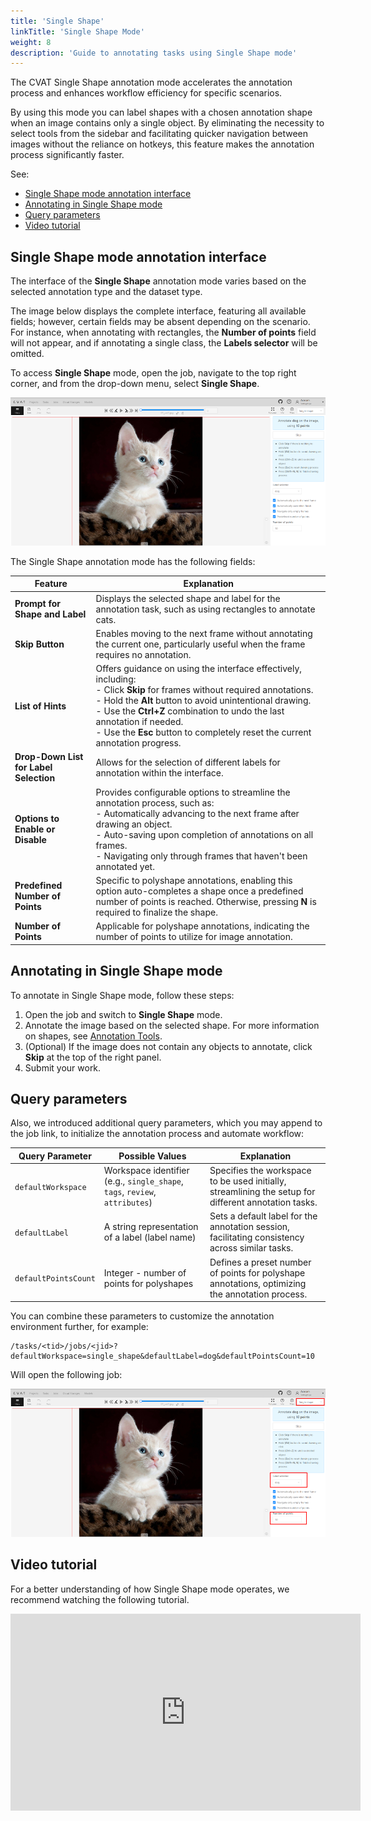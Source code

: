 ```yaml
---
title: 'Single Shape'
linkTitle: 'Single Shape Mode'
weight: 8
description: 'Guide to annotating tasks using Single Shape mode'
---
```


The CVAT Single Shape annotation mode accelerates the annotation process and enhances
workflow efficiency for specific scenarios.

By using this mode you can label shapes with a chosen annotation shape when an image
contains only a single object. By eliminating the necessity to select tools from the sidebar
and facilitating quicker navigation between images without
the reliance on hotkeys, this feature makes the annotation process significantly faster.

See:

- [Single Shape mode annotation interface](#single-shape-mode-annotation-interface)
- [Annotating in Single Shape mode](#annotating-in-single-shape-mode)
- [Query parameters](#query-parameters)
- [Video tutorial](#video-tutorial)

## Single Shape mode annotation interface

The interface of the **Single Shape** annotation mode varies based on the selected annotation
type and the dataset type.

The image below displays the complete interface, featuring all available fields;
however, certain fields may be absent depending on the scenario. For instance, when annotating
with rectangles, the **Number of points** field will not appear, and if annotating a single class,
the **Labels selector** will be omitted.

To access **Single Shape** mode, open the job, navigate to the
top right corner, and from the drop-down menu, select **Single Shape**.

![Single Shape Annotation Mode Interface](/images/single-shape-interface.png)

The Single Shape annotation mode has the following fields:

<!--lint disable maximum-line-length-->

| Feature                                | Explanation                                                                                                                                                                                                                                                                                                                                                  |
| -------------------------------------- | ------------------------------------------------------------------------------------------------------------------------------------------------------------------------------------------------------------------------------------------------------------------------------------------------------------------------------------------------------------ |
| **Prompt for Shape and Label**         | Displays the selected shape and label for the annotation task, such as using rectangles to annotate cats.                                                                                                                                                                                                                                                    |
| **Skip Button**                        | Enables moving to the next frame without annotating the current one, particularly useful when the frame requires no annotation.                                                                                                                                                                                                                              |
| **List of Hints**                      | Offers guidance on using the interface effectively, including: <br> - Click **Skip** for frames without required annotations. <br> - Hold the **Alt** button to avoid unintentional drawing. <br> - Use the **Ctrl+Z** combination to undo the last annotation if needed. <br> - Use the **Esc** button to completely reset the current annotation progress. |
| **Drop-Down List for Label Selection** | Allows for the selection of different labels for annotation within the interface.                                                                                                                                                                                                                                                                            |
| **Options to Enable or Disable**       | Provides configurable options to streamline the annotation process, such as: <br> - Automatically advancing to the next frame after drawing an object. <br> - Auto-saving upon completion of annotations on all frames. <br> - Navigating only through frames that haven't been annotated yet.                                                               |
| **Predefined Number of Points**        | Specific to polyshape annotations, enabling this option auto-completes a shape once a predefined number of points is reached. Otherwise, pressing **N** is required to finalize the shape.                                                                                                                                                                   |
| **Number of Points**                   | Applicable for polyshape annotations, indicating the number of points to utilize for image annotation.                                                                                                                                                                                                                                                       |

<!--lint enable maximum-line-length-->

## Annotating in Single Shape mode

To annotate in Single Shape mode, follow these steps:

1. Open the job and switch to **Single Shape** mode.
2. Annotate the image based on the selected shape.
   For more information on shapes, see [Annotation Tools](http://localhost:1313/docs/getting_started/overview/#annotation-tools).
3. (Optional) If the image does not contain any objects to annotate,
   click **Skip** at the top of the right panel.
4. Submit your work.

## Query parameters

Also, we introduced additional query parameters, which you may append to
the job link, to initialize the annotation process and automate workflow:

<!--lint disable maximum-line-length-->

| Query Parameter      | Possible Values                                                             | Explanation                                                                                          |
| -------------------- | --------------------------------------------------------------------------- | ---------------------------------------------------------------------------------------------------- |
| `defaultWorkspace`   | Workspace identifier (e.g., `single_shape`, `tags`, `review`, `attributes`) | Specifies the workspace to be used initially, streamlining the setup for different annotation tasks. |
| `defaultLabel`       | A string representation of a label (label name)                             | Sets a default label for the annotation session, facilitating consistency across similar tasks.      |
| `defaultPointsCount` | Integer - number of points for polyshapes                                   | Defines a preset number of points for polyshape annotations, optimizing the annotation process.      |

<!--lint enable maximum-line-length-->

You can combine these parameters to customize the annotation environment further, for example:

```
/tasks/<tid>/jobs/<jid>?defaultWorkspace=single_shape&defaultLabel=dog&defaultPointsCount=10
```

Will open the following job:

![Query Example](/images/query-example.png)

## Video tutorial

For a better understanding of how Single Shape mode operates,
we recommend watching the following tutorial.

<!--lint disable maximum-line-length-->

<iframe width="560" height="315" src="https://www.youtube.com/embed/u17OXSD7Y4U?si=4z-f52lbxe0CpZEg" title="YouTube video player" frameborder="0" allow="accelerometer; autoplay; clipboard-write; encrypted-media; gyroscope; picture-in-picture; web-share" referrerpolicy="strict-origin-when-cross-origin" allowfullscreen></iframe>

<!--lint enable maximum-line-length-->
